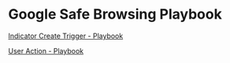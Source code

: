 # Google Safe Browsing Playbook

[Indicator Create Trigger - Playbook](https://raw.githubusercontent.com/tc-turner/Playbook-Friday--Google-Safe-Browsing/master/Safe%20Browsing%20Indicator%20Trigger.pbx)

[User Action - Playbook](https://raw.githubusercontent.com/tc-turner/Playbook-Friday--Google-Safe-Browsing/master/Safe%20Browsing%20UserAction.pbx)
